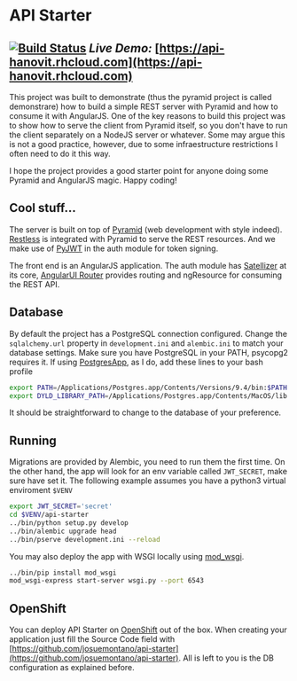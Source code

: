 # API Starter
[![Build Status](http://img.shields.io/travis/josuemontano/api-starter.svg?style=flat)](https://travis-ci.org/josuemontano/api-starter)
*Live Demo:* [https://api-hanovit.rhcloud.com](https://api-hanovit.rhcloud.com)
---

This project was built to demonstrate (thus the pyramid project is called demonstrare) how to build a simple REST server with Pyramid and how to consume it with AngularJS. One of the key reasons to build this project was to show how to serve the client from Pyramid itself, so you don't have to run the client separately on a NodeJS server or whatever. Some may argue this is not a good practice, however, due to some infraestructure restrictions I often need to do it this way.

I hope the project provides a good starter point for anyone doing some Pyramid and AngularJS magic. Happy coding!

## Cool stuff...
The server is built on top of [Pyramid](http://pylonsproject.org/projects/pyramid/about) (web development with style indeed). [Restless](http://restless.readthedocs.org) is integrated with Pyramid to serve the REST resources. And we make use of [PyJWT](https://github.com/jpadilla/pyjwt) in the auth module for token signing.

The front end is an AngularJS application. The auth module has [Satellizer](https://github.com/sahat/satellizer) at its core, [AngularUI Router](https://github.com/angular-ui/ui-router) provides routing and ngResource for consuming the REST API.

## Database
By default the project has a PostgreSQL connection configured. Change the `sqlalchemy.url` property in `development.ini` and `alembic.ini` to match your database settings. Make sure you have PostgreSQL in your PATH, psycopg2 requires it. If using [PostgresApp](http://postgresapp.com/), as I do, add these lines to your bash profile
```sh
export PATH=/Applications/Postgres.app/Contents/Versions/9.4/bin:$PATH
export DYLD_LIBRARY_PATH=/Applications/Postgres.app/Contents/MacOS/lib
```

It should be straightforward to change to the database of your preference.

## Running
Migrations are provided by Alembic, you need to run them the first time. On the other hand, the app will look for an env variable called `JWT_SECRET`, make sure have set it. The following example assumes you have a python3 virtual enviroment `$VENV`
```sh
export JWT_SECRET='secret'
cd $VENV/api-starter
../bin/python setup.py develop
../bin/alembic upgrade head
../bin/pserve development.ini --reload
```

You may also deploy the app with WSGI locally using [mod_wsgi](https://modwsgi.readthedocs.org/en/master/).
```sh
../bin/pip install mod_wsgi
mod_wsgi-express start-server wsgi.py --port 6543
```

## OpenShift
You can deploy API Starter on [OpenShift](https://openshift.redhat.com) out of the box. When creating your application just fill the Source Code field with [https://github.com/josuemontano/api-starter](https://github.com/josuemontano/api-starter). All is left to you is the DB configuration as explained before.
